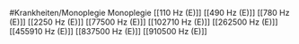 #Krankheiten/Monoplegie
Monoplegie
[[110 Hz (E)]]
[[490 Hz (E)]]
[[780 Hz (E)]]
[[2250 Hz (E)]]
[[77500 Hz (E)]]
[[102710 Hz (E)]]
[[262500 Hz (E)]]
[[455910 Hz (E)]]
[[837500 Hz (E)]]
[[910500 Hz (E)]]